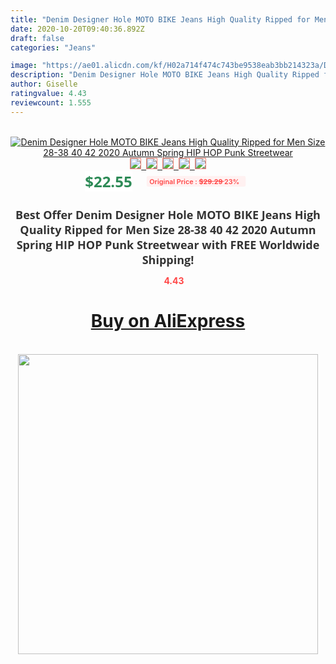 ```yaml
---
title: "Denim Designer Hole MOTO BIKE Jeans High Quality Ripped for Men Size 28-38 40 42 2020 Autumn Spring HIP HOP Punk Streetwear"
date: 2020-10-20T09:40:36.892Z
draft: false
categories: "Jeans"

image: "https://ae01.alicdn.com/kf/H02a714f474c743be9538eab3bb214323a/Denim-Designer-Hole-MOTO-BIKE-Jeans-High-Quality-Ripped-for-Men-Size-28-38-40-42.jpg"
description: "Denim Designer Hole MOTO BIKE Jeans High Quality Ripped for Men Size 28-38 40 42 2020 Autumn Spring HIP HOP Punk Streetwear"
author: Giselle
ratingvalue: 4.43
reviewcount: 1.555
---
```

<br>
<div style="text-align: center;">
<a href="https://s.click.aliexpress.com/e/_9gI8Pj" target="_blank" rel="nofollow noopener noreferrer"><img alt="Denim Designer Hole MOTO BIKE Jeans High Quality Ripped for Men Size 28-38 40 42 2020 Autumn Spring HIP HOP Punk Streetwear" class="magnifier-image" src="https://ae01.alicdn.com/kf/H02a714f474c743be9538eab3bb214323a/Denim-Designer-Hole-MOTO-BIKE-Jeans-High-Quality-Ripped-for-Men-Size-28-38-40-42.jpg_640x640.jpg">
<br>
<img style="border:1px solid salmon" src="https://ae01.alicdn.com/kf/H02a714f474c743be9538eab3bb214323a/Denim-Designer-Hole-MOTO-BIKE-Jeans-High-Quality-Ripped-for-Men-Size-28-38-40-42.jpg_120x120.jpg">&nbsp;&nbsp;<img style="border:1px solid salmon" src="https://ae01.alicdn.com/kf/Hb1b6cb6af6a649db8cf99990abdd6ba8H/Denim-Designer-Hole-MOTO-BIKE-Jeans-High-Quality-Ripped-for-Men-Size-28-38-40-42.jpg_120x120.jpg">&nbsp;&nbsp;<img style="border:1px solid salmon" src="_120x120.jpg">&nbsp;&nbsp;<img style="border:1px solid salmon" src="_120x120.jpg">&nbsp;&nbsp;<img style="border:1px solid salmon" src="https://ae01.alicdn.com/kf/H87f1c8f60c384015b5a0b04999972bddM/Denim-Designer-Hole-MOTO-BIKE-Jeans-High-Quality-Ripped-for-Men-Size-28-38-40-42.jpg_120x120.jpg"></a></div><br0>
<div style="text-align: center;"><span style="background-color: white; border: 0px; box-sizing: border-box; color: seagreen; display: inline-block; font-family: &quot;open sans&quot; , &quot;arial&quot; , &quot;helvetica&quot; , sans-serif , &quot;heiti&quot;; font-size: 24px; font-stretch: inherit; font-weight: 700; line-height: inherit; margin: 0px 10px 0px 0px; padding: 0px; vertical-align: middle;">$22.55 </span>
<span style="background: rgb(255 , 241 , 241); border-radius: 3px; border: 0px; box-sizing: border-box; color: #ff4747; display: inline-block; font-family: inherit; font-size: 12px; font-stretch: inherit; font-style: inherit; font-variant: inherit; font-weight: 600; line-height: inherit; margin: 0px; padding: 2px 5px; transform: scale(0.9); vertical-align: middle;">Original Price : <b style="text-decoration: line-through;">$29.29 </b> 23%&nbsp;&nbsp;</span></div>
<h1 style="color: #333333; display: inline-block; font-family: &quot;open sans&quot; , &quot;arial&quot; , &quot;helvetica&quot; , sans-serif , &quot;heiti&quot;; font-size: 18px; font-stretch: inherit; font-weight: 700; text-align: center;">Best Offer Denim Designer Hole MOTO BIKE Jeans High Quality Ripped for Men Size 28-38 40 42 2020 Autumn Spring HIP HOP Punk Streetwear with FREE Worldwide Shipping!</h1>
<div style="color: #ff4747; text-align: center;">
<img src="https://4.bp.blogspot.com/-M0ZcTcb-5uY/XleCXlxnR4I/AAAAAAAAAEc/OrjgMkXV1oMQFaCRZj5HQwOCBcu3w1FegCPcBGAYYCw/s1600/star.png" style="height: 15px;">&nbsp;<b>4.43</b></div>
<div class="button_cont" align="center"><a class="buynow_a" href="https://s.click.aliexpress.com/e/_9gI8Pj" target="_blank" rel="nofollow noopener noreferrer"><H1>Buy on AliExpress</H1></a></div><br>
<div class="separator" style="clear: both; text-align: center;">
<img src="https://lh3.googleusercontent.com/-pTy5HemUv9M/XlePHvY0dAI/AAAAAAAAAE4/0nX5iRUoIWY8eMW9Dpxeirr157OZliDIgCLcBGAsYHQ/s1600/badge.gif" width="480">
</div>
